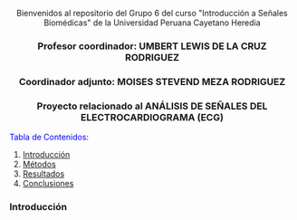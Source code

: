 <div align="center">

Bienvenidos al repositorio del Grupo 6 del curso "Introducción a Señales Biomédicas" de la Universidad Peruana Cayetano Heredia  

### Profesor coordinador: UMBERT LEWIS DE LA CRUZ RODRIGUEZ  
### Coordinador adjunto: MOISES STEVEND MEZA RODRIGUEZ  
### Proyecto relacionado al ANÁLISIS DE SEÑALES DEL ELECTROCARDIOGRAMA (ECG)  
</div>

<span style="color:blue">Tabla de Contenidos:</span>
1. [Introducción](#introducción)
2. [Métodos](#métodos)
3. [Resultados](#resultados)
4. [Conclusiones](#conclusiones)




### Introducción

